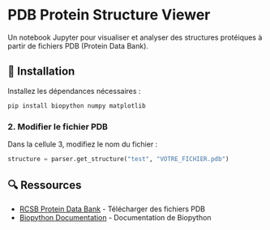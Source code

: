 # PDB Protein Structure Viewer

Un notebook Jupyter pour visualiser et analyser des structures protéiques à partir de fichiers PDB (Protein Data Bank).

## 🔧 Installation

Installez les dépendances nécessaires :

```bash
pip install biopython numpy matplotlib
```

### 2. Modifier le fichier PDB

Dans la cellule 3, modifiez le nom du fichier :

```python
structure = parser.get_structure("test", "VOTRE_FICHIER.pdb")
```

## 🔍 Ressources

- [RCSB Protein Data Bank](https://www.rcsb.org/) - Télécharger des fichiers PDB
- [Biopython Documentation](https://biopython.org/docs/latest/) - Documentation de Biopython


